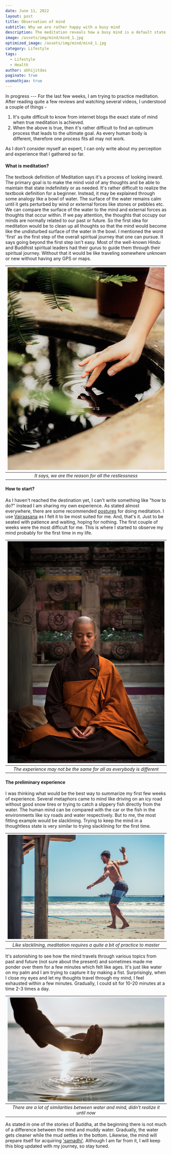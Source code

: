 ```yaml
---
date: June 11, 2022
layout: post
title: Observation of mind
subtitle: Why we are rather happy with a busy mind
description: The meditation reveals how a busy mind is a default state of humans and it's quite difficult to change that state.
image: /assets/img/mind/mind_1.jpg
optimized_image: /assets/img/mind/mind_1.jpg
category: Lifestyle
tags:
  - Lifestyle
  - Health
author: abhijitdas
paginate: true
usemathjax: true
---
```

In progress --- 
For the last few weeks, I am trying to practice meditation. After reading quite a few reviews and watching several videos, I understood a couple of things - 

1. It's quite difficult to know from internet blogs the exact state of mind when true meditation is achieved. 
2. When the above is true, then it's rather difficult to find an optimum process that leads to the ultimate goal. As every human body is different, therefore one process fits all may not work. 

As I don't consider myself an expert, I can only write about my perception and experience that I gathered so far. 
#### What is meditation? 
The textbook definition of Meditation says it's a process of looking inward. The primary goal is to make the mind void of any thoughts and be able to maintain that state indefinitely or as needed. It's rather difficult to realize the textbook definition for a beginner. Instead, it may be explained through some analogy like a bowl of water. The surface of the water remains calm until it gets perturbed by wind or external forces like stones or pebbles etc. We can compare the surface of the water to the mind and external forces as thoughts that occur within. If we pay attention, the thoughts that occupy our minds are normally related to our past or future. So the first idea for meditation would be to clean up all thoughts so that the mind would become like the undisturbed surface of the water in the bowl. I mentioned the word 'first' as the first step of the overall spiritual journey that one can pursue. It says going beyond the first step isn't easy. Most of the well-known Hindu and Buddhist spiritual leaders had their gurus to guide them through their spiritual journey. Without that it would be like traveling somewhere unknown or new without having any GPS or maps. 

| ![mind1](\assets\img\mind\Water_touch_by_hand_mod.jpg) |
|:--:|
| *It says, we are the reason for all the restlessness* | 


#### How to start?
As I haven't reached the destination yet, I can't write something like "how to do?" instead I am sharing my own experience. As stated almost everywhere, there are some recommended [postures](https://www.thewayofmeditation.com.au/meditation-posture) for doing meditation. I use [Vajraasana](https://www.healthifyme.com/blog/vajrasana-pose/) as I felt it to be most suited for me. And, that's it. Just to be seated with patience and waiting, hoping for nothing. The first couple of weeks were the most difficult for me. This is where I started to observe my mind probably for the first time in my life. 

| ![mind2](\assets\img\mind\monk_meditating.jpg) |
|:--:|
| *The experience may not be the same for all as everybody is different* | 

#### The preliminary experience
I was thinking what would be the best way to summarize my first few weeks of experience. Several metaphors came to mind like driving on an icy road without good snow tires or trying to catch a slippery fish directly from the water. The human mind can be compared with the car or the fish in the environments like icy roads and water respectively. But to me, the most fitting example would be slacklining. Trying to keep the mind in a thoughtless state is very similar to trying slacklining for the first time. 

| ![mind2](\assets\img\Slacklining.jpg) |
|:--:|
| *Like slacklining, meditation requires a quite a bit of practice to master* | 

It's astonishing to see how the mind travels through various topics from past and future (not sure about the present) and sometimes made me ponder over them for a few minutes which felt like ages. It's just like water on my palm and I am trying to capture it by making a fist. Surprisingly, when I close my eyes and let my thoughts travel through my mind, I feel exhausted within a few minutes. Gradually, I could sit for 10-20 minutes at a time 2-3 times a day. 

| ![mind2](\assets\img\mind\water_fist.jpg) |
|:--:|
| *There are a lot of similarities between water and mind, didn't realize it until now* | 

As stated in one of the stories of Buddha, at the beginning there is not much of a difference between the mind and muddy water. Gradually, the water gets cleaner while the mud settles in the bottom. Likewise, the mind will prepare itself for acquiring ['samadhi'](https://en.wikipedia.org/wiki/Samadhi). Although I am far from it, I will keep this blog updated with my journey, so stay tuned. 